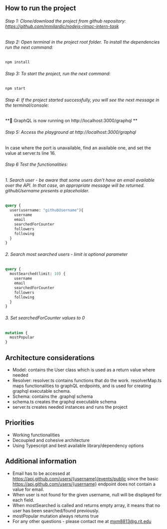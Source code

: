 ## How to run the project
###### Step 1: Clone/download the project from github repository: https://github.com/mmilardic/nodejs-rimac-intern-task
###### Step 2: Open terminal in the project root folder. To install the dependencies run the next command: 
```bash
npm install
```
###### Step 3: To start the project, run the next command: 
```bash
npm start
```
###### Step 4: If the project started successfully, you will see the next message in the terminal/console:
**🚀      GraphQL is now running on http://localhost:3000/graphql **
###### Step 5: Access the playground at http://localhost:3000/graphql 
In case where the port is unavailable, find an available one, and set the value at server.ts line 16.
###### Step 6 Test the functionalities:

###### 1. Search user - be aware that some users don't have an email available over the API. In that case, an appropriate message will be returned. githubUsername presents a placeholder.

```graphql
query {
  user(username: "githubUsername"){
    username
    email
    searchedForCounter
    followers
    following
  }
}
```

###### 2. Search most searched users - limit is optional parameter

```graphql
query {
  mostSearched(limit: 10) {
    username
    email
    searchedForCounter
    followers
    following
  }
}
```

###### 3. Set searchedForCounter values to 0

```graphql
mutation {
  mostPopular
}
```

## Architecture considerations
- Model: contains the User class which is used as a return value where needed
- Resolver: resolver.ts contains functions that do the work. resolverMap.ts maps functionalities to graphQL endpoints, and is used for creating graphql executable schema.
- Schema: contains the .graphql schema
- schema.ts creates the graphql executable schema
- server.ts creates needed instances and runs the project

## Priorities
- Working functionalities
- Decoupled and cohesive architecture
- Using Typescript and best available library/dependency options

## Additional information
- Email has to be accessed at https://api.github.com/users/{username}/events/public since the basic https://api.github.com/users/{username} endpoint does not contain a value for email. 
- When user is not found for the given username, null will be displayed for each field.
- When mostSearched is called and returns empty array, it means that no user has been searched/found previously.
- mostPopular mutation always returns true
- For any other questions - please contact me at mxm8813@g.rit.edu
